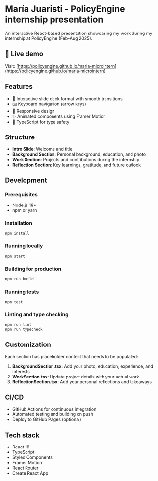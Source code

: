 # María Juaristi - PolicyEngine internship presentation

An interactive React-based presentation showcasing my work during my internship at PolicyEngine (Feb-Aug 2025).

## 🚀 Live demo

Visit: [https://policyengine.github.io/maria-microintern](https://policyengine.github.io/maria-microintern)

## Features

- 🎨 Interactive slide deck format with smooth transitions
- ⌨️ Keyboard navigation (arrow keys)
- 📱 Responsive design
- ✨ Animated components using Framer Motion
- 🎯 TypeScript for type safety

## Structure

- **Intro Slide**: Welcome and title
- **Background Section**: Personal background, education, and photo
- **Work Section**: Projects and contributions during the internship
- **Reflection Section**: Key learnings, gratitude, and future outlook

## Development

### Prerequisites
- Node.js 18+ 
- npm or yarn

### Installation
```bash
npm install
```

### Running locally
```bash
npm start
```

### Building for production
```bash
npm run build
```

### Running tests
```bash
npm test
```

### Linting and type checking
```bash
npm run lint
npm run typecheck
```

## Customization

Each section has placeholder content that needs to be populated:

1. **BackgroundSection.tsx**: Add your photo, education, experience, and interests
2. **WorkSection.tsx**: Update project details with your actual work
3. **ReflectionSection.tsx**: Add your personal reflections and takeaways

## CI/CD

- GitHub Actions for continuous integration
- Automated testing and building on push
- Deploy to GitHub Pages (optional)

## Tech stack

- React 18
- TypeScript
- Styled Components
- Framer Motion
- React Router
- Create React App